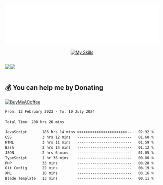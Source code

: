 <div align="center">
  
![readmebox](https://github.com/Taufik-H/Taufik-H/blob/main/readmebox%20(2).svg)

[![My Skills](https://skillicons.dev/icons?i=js,html,css,react,tailwindcss,bootstrap,figma)](https://skillicons.dev)
</div>
<br/>
<div align="center">
  <div style="display: flex; align-items:center;" >
    <img src="https://github-contribution-stats.vercel.app/api/?username=Taufik-H" />
    <img src="https://github-readme-streak-stats.herokuapp.com/?user=Taufik-H&theme=default&hide_border=false" />
  </div>
</div>

<br/>



  ## 💰 You can help me by Donating
  [![BuyMeACoffee](https://img.shields.io/badge/Buy%20Me%20a%20Coffee-ffdd00?style=for-the-badge&logo=buy-me-a-coffee&logoColor=black)](https://buymeacoffee.com/opik) 

<!--START_SECTION:waka-->

```txt
From: 13 February 2023 - To: 10 July 2024

Total Time: 200 hrs 26 mins

JavaScript       186 hrs 14 mins >>>>>>>>>>>>>>>>>>>>>>>--   92.92 %
CSS              3 hrs 12 mins   -------------------------   01.60 %
HTML             3 hrs 11 mins   -------------------------   01.59 %
Bash             2 hrs 14 mins   -------------------------   01.12 %
JSON             2 hrs 6 mins    -------------------------   01.05 %
TypeScript       1 hr 36 mins    -------------------------   00.80 %
PHP              33 mins         -------------------------   00.28 %
Git Config       22 mins         -------------------------   00.19 %
XML              18 mins         -------------------------   00.16 %
Blade Template   13 mins         -------------------------   00.11 %
```

<!--END_SECTION:waka-->

